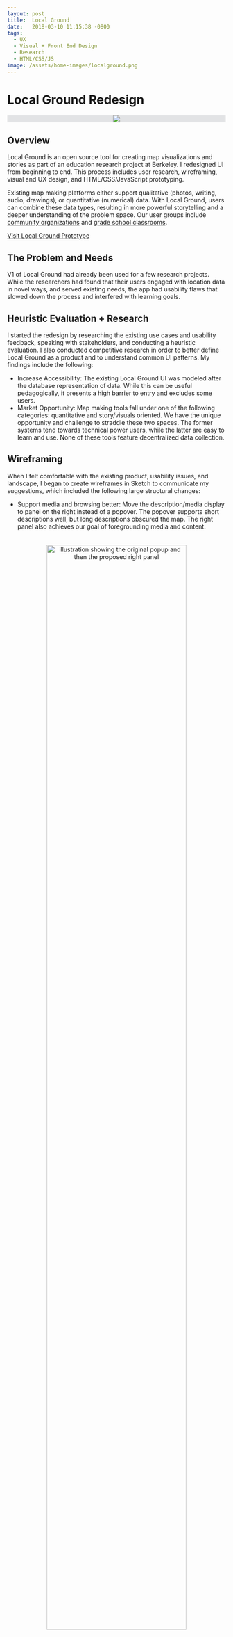 ```yaml
---
layout: post
title:  Local Ground
date:   2018-03-10 11:15:38 -0800
tags:
  - UX
  - Visual + Front End Design
  - Research
  - HTML/CSS/JS
image: /assets/home-images/localground.png
---
```


# Local Ground Redesign
<div style="text-align: center; background-color: rgb(226, 227, 229);"><img class = "article-title-img" src="/assets/home-images/localground.png"></div>

## Overview

Local Ground is an open source tool for creating map visualizations and stories as part of an education research project at Berkeley. I redesigned UI from beginning to end. This process includes <span class = "skill">user research, wireframing, visual and UX design, and HTML/CSS/JavaScript prototyping.</span> 

Existing map making platforms either support qualitative (photos, writing, audio, drawings), or quantitative (numerical) data. With Local Ground, users can combine these data types, resulting in more powerful storytelling and a deeper understanding of the problem space. Our user groups include <a href = 'http://dl.acm.org/citation.cfm?id=1926194'>community organizations</a> and <a href = 'http://tap2k.org/papers/ICLS2016.pdf'>grade school classrooms</a>. 

<a href = "http://people.ischool.berkeley.edu/~ejvw/lg-redesign/index.html"><i class="fa fa-arrow-circle-right"></i>Visit Local Ground Prototype</a>

## The Problem and Needs

V1 of Local Ground had already been used for a few research projects. While the researchers had found that their users engaged with location data in novel ways, and served existing needs, the app had usability flaws that slowed down the process and interfered with learning goals.

## Heuristic Evaluation + Research

I started the redesign by researching the existing use cases and usability feedback, speaking with stakeholders, and conducting a <span class = "skill">heuristic evaluation</span>. I also conducted <span class = "skill">competitive research</span> in order to better define Local Ground as a product and to understand common UI patterns. My findings include the following:

* <span class = "bullet-lead">Increase Accessibility: </span>The existing Local Ground UI was modeled after the database representation of data. While this can be useful pedagogically, it presents a high barrier to entry and excludes some users.
* <span class = "bullet-lead">Market Opportunity: </span>Map making tools fall under one of the following categories: quantitative and story/visuals oriented. We have the unique opportunity and challenge to straddle these two spaces. The former systems tend towards technical power users, while the latter are easy to learn and use. None of these tools feature decentralized data collection.


## Wireframing

When I felt comfortable with the existing product, usability issues, and landscape, I began to create <span class = "skill">wireframes in Sketch</span> to communicate my suggestions, which included the following large structural changes:


* <span class = "bullet-lead">Support media and browsing better: </span>Move the description/media display to panel on the right instead of a popover. The popover supports short descriptions well, but long descriptions obscured the map. The right panel also achieves our goal of foregrounding media and content.
<div style="text-align: center;"><img src="/assets/LOCALGROUND/wireframe-1.png" style="width:80%;margin: auto;padding: 20px 0 40px;" alt = "illustration showing the original popup and then the proposed right panel ">
</div>
	
* <span class = "bullet-lead">Clean up map: </span>Initially, media were plotted on the map as their media type. This meant that multiple photos for a single location might be stacked on top of each other as individual instances. Since the photo thumbnails were used for the map pins, this created additional visual confusion. I proposed requiring each photo to be contained in a site in order to be plotted on the map.
<div style="text-align: center;">
	<img src="/assets/LOCALGROUND/wireframe-2.png" style="width:80%;margin: auto;padding: 20px 0 40px;" alt = "illustration showing a cluster of photos then a single pin">
</div>
	
* <span class = "bullet-lead">Use "Projects" to organize: </span>In the existing version, users switch between projects by turning on and off datasets, and the map preferences (such as map skin and center) are saved as cookies. I recommended making a separate page for each project to better facilitate work on a single project and fit common mental models.

## Choosing a Prototyping Tool

Once our team had aligned on the structure of the site, I began to prototype the interaction details. I chose <span class = "skill">HTML/CSS/Javascript</span> because I knew that prototyping software becomes slow and difficult to use with complex systems, and because the CSS could be used in the implementation phase.

<a href = "http://people.ischool.berkeley.edu/~ejvw/lg-redesign/index.html"><i class="fa fa-arrow-circle-right"></i>Visit Local Ground Prototype</a>
## Initial User Testing

I recruited 5 users for our first round of testing. Research sessions included an <span class = "skill">interview</span> on previous exposure to map making software and Local Ground, and then a series of <span class = "skill">tasks</span>. Our main findings included the following:

* <span class = "bullet-lead">Improved workflow: </span>Overall, users who had experience with the old design found that the new design better foregrounded the tasks they needed to complete.
	
* <span class = "bullet-lead">Fix Terminology: </span>We confirmed that some of our labeling terminology was confusing. While this design improved on the previous version, where icons were unlabeled, I began to conduct additional research on mapping and GIS terminology for inspiration.
	

## Iterations and Visual Design

Once we had validated the overall structure of the site, I started to prototype <span class = "skill">interaction</span> details and iterate on the <span class = "skill">visual design</span>. My team went out into the city of Berkeley and photographed public artwork. Using real data helps me design for the worst case scenarios, and resulted in an interesting mini project to present at the Local Ground workshop.

I used material design guidelines to guide the visual design. This is appropriate for Local Ground's origins as a tool that overlays hand drawn maps onto digital maps. In to foreground user content and avoid pandering to younger users, I used a simple, light, and modern color palette.

## User Testing and Design Critique

I completed a second round of usability testing with 5 participants who had a range of experience with Local Ground. I also showed Local Ground to an experienced design mentor. These informed the final stage of the prototype that I am now focusing on implementing.

* <span class = "bullet-lead">Visible feedback: </span>Initially, the dialogue for creating a visualization happened in a modal window; a pattern used in other GIS software. However, users weren't sure what they were actually doing when trying to complete tasks. So I moved the modal to a panel, and subsequent users did not experience the same problems.
<div style="text-align: center;">
	<img src="/assets/LOCALGROUND/wireframe-3.png" style="width:80%;margin: auto;padding: 20px 0 40px;" alt = "illustration showing the original popup and then the proposed right panel ">
</div>
	
* <span class = "bullet-lead">Visible Modes: </span>Local Ground must support creating different visual interpretations of one crowd-sourced datset. Previously, the option for switching between visualization modes was nested under a tab. After talking to a design mentor, I realized that it had to be visible at the top level, and to achieve this I would have to restructure the site. This also worked well some new information that one of our users liked being able to create a map using raw photos. By keeping media and sites in different tabs, the problem of photos cluttering a map could be avoided. While users did not catch on to the structure as quickly, during testing, we believe the segmentation of tasks will make it usable in the long term. For more detail, please see the site map below.
	

<img src = "/assets/LOCALGROUND/site-map-stuff.svg" style = "padding:20px 0 40px;margin:0 -20px;">

<p class = "desktop" style = "margin-bottom:40px;">Below are some pages from the current iteration of the prototype
<div id = "lg-map-view" class = "design-feature localground" title = "IMAGE: SITS TAB  In this view, users can edit their data, including media, in bulk. Media and sites can be presented as either a card or spreadsheet view"></div>
<div id = "lg-media-view" class = "design-feature localground" title = "Image: MEDIA VIEW In the map view, users can create sites 1 at a time. They can also style the map pins according to properties of the data. Users can create custom sites, including media, properties, descriptions, and tags, in this panel "></div>
<div id = "lg-maps-view" class = "design-feature localground" title = "Image: MAP VIEW "></div>
<div id = "lg-presentation-view" class = "design-feature" title = "Image: PUBLISHED VIEW"></div>

<!--<img class = "displayed full-width" 
src = "/assets/lg-wireframe1.png">-->
